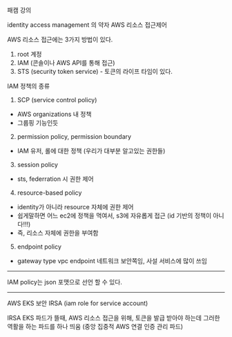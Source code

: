 패캠 강의

identity access management 의 약자
AWS 리소스 접근제어

AWS 리소스 접근에는 3가지 방법이 있다.
1. root 계정
2. IAM (콘솔이나 AWS API를 통해 접근)
3. STS (security token service) - 토큰의 라이프 타임이 있다.

IAM 정책의 종류
1. SCP (service control policy) 
- AWS  organizations 내 정책
- 그룹핑 기능인듯

2. permission policy, permission boundary
-  IAM 유저, 롤에 대한 정책 (우리가 대부분 알고있는 권한들)

3. session policy
- sts, federration 시 권한 제어

4. resource-based policy
- identity가 아니라 resource 자체에 권한 제어
- 쉽게말하면 어느 ec2에 정책을 먹여서, s3에 자유롭게 접근 (id 기반의 정책이 아니다!!!) 
- 즉, 리소스 자체에 권한을 부여함

5. endpoint policy
- gateway type vpc endpoint 네트워크 보안쪽임, 사설 서비스에 많이 쓰임


---------------------------------------------------------------------
IAM policy는 json 포맷으로 선언 할 수 있다.


----------------------------------------
AWS EKS 보안 IRSA (iam role for service account)

IRSA
EKS 파드가 뜰때, AWS 리소스 접근을 위해, 토큰을 발급 받아야 하는데
그러한 역활을 하는 파드를 하나 띄움 (중앙 집중적 AWS 연결 인증 관리 파드)






